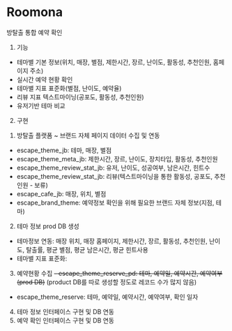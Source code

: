 # Roomona
방탈출 통합 예약 확인

1. 기능
 - 테마별 기본 정보(위치, 매장, 별점, 제한시간, 장르, 난이도, 활동성, 추천인원, 홈페이지 주소)
 - 실시간 예약 현황 확인
 - 테마별 지표 표준화(별점, 난이도, 예약율)
 - 리뷰 지표 텍스트마이닝(공포도, 활동성, 추천인원)
 - 유저기반 테마 비교

2. 구현
 1) 방탈출 플랫폼 ~ 브랜드 자체 페이지 데이터 수집 및 연동
  - escape_theme_jb: 테마, 매장, 별점
   - escape_theme_meta_jb: 제한시간, 장르, 난이도, 장치타입, 활동성, 추천인원
   - escape_theme_review_stat_jb: 유저, 난이도, 성공여부, 남은시간, 힌트수
   - escape_theme_review_stat_jb: 리뷰(텍스트마이닝을 통한 활동성, 공포도, 추천인원 - 보류)
  - escape_cafe_jb: 매장, 위치, 별점
  - escape_brand_theme: 예약정보 확인을 위해 필요한 브랜드 자체 정보(지점, 테마)
 2) 테마 정보 prod DB 생성
  - 테마정보 연동: 매장 위치, 매장 홈페이지, 제한시간, 장르, 활동성, 추천인원, 난이도, 탈출률, 평균 별점, 평균 남은시간, 평균 힌트사용
  - 테마별 지표 표준화: 
 3) 예약현황 수집
  ~~- escape_theme_reserve_pd: 테마, 예약일, 예약시간, 예약여부 (prod DB)~~ (product DB를 따로 생성할 정도로 레코드 수가 많지 않음)
  - escape_theme_reserve: 테마, 예약일, 예약시간, 예약여부, 확인 일자
 4) 테마 정보 인터페이스 구현 및 DB 연동
 5) 예약 확인 인터페이스 구현 및 DB 연동



